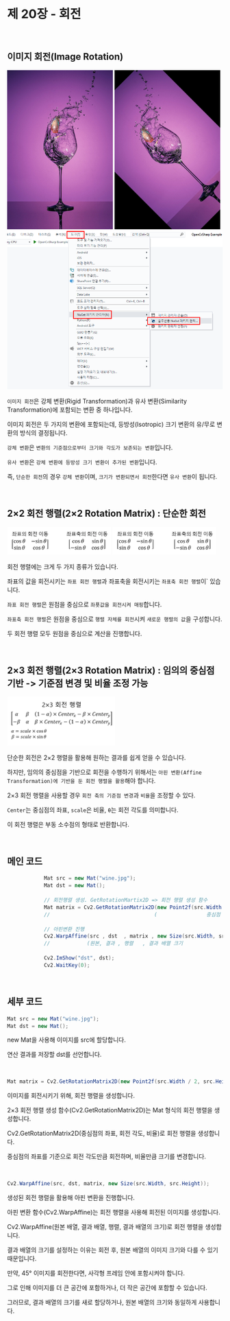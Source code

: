 # 제 20장 - 회전

<br>

## 이미지 회전(Image Rotation)

<img src="./Source/wine.jpg" width="49%"> <img src="./Source/WineChanged.jpg" width="49%">
![](./0.png)

`이미지 회전`은 강체 변환(Rigid Transformation)과 유사 변환(Similarity Transformation)에 포함되는 변환 중 하나입니다.

이미지 회전은 두 가지의 변환에 포함되는데, 등방성(Isotropic) 크기 변환의 유/무로 변환의 방식의 결정됩니다.

`강체 변환`은 `변환의 기준점으로부터 크기와 각도가 보존되는 변환`입니다.

`유사 변환`은 `강체 변환에 등방성 크기 변환이 추가된 변환`입니다.

즉, `단순한 회전`의 경우 `강체 변환`이며, `크기가 변환되면서 회전`한다면 `유사 변환`이 됩니다.  
  
<br>

## 2×2 회전 행렬(2×2 Rotation Matrix)  : 단순한 회전

<img src="./Source/좌표의 회전 이동.jpg" width="48%" height="50%"> <img src="./Source/좌표축의 회전 이동.jpg" width="48%" height="50%">

회전 행렬에는 크게 두 가지 종류가 있습니다.

좌표의 값을 회전시키는 `좌표 회전 행렬`과 좌표축을 회전시키는 `좌표축 회전 행렬`이` 있습니다.

`좌표 회전 행렬`은 원점을 중심으로 `좌푯값을 회전시켜 매핑`합니다.

`좌표축 회전 행렬`은 원점을 중심으로 `행렬 자체를 회전`시켜 `새로운 행렬의 값`을 구성합니다.

두 회전 행렬 모두 원점을 중심으로 계산을 진행합니다.

<br>

## 2×3 회전 행렬(2×3 Rotation Matrix) : 임의의 중심점 기반 -> 기준점 변경 및 비율 조정 가능

<img src="./Source/회전행렬.jpg" width="50%" height="50%">

단순한 회전은 2×2 행렬을 활용해 원하는 결과를 쉽게 얻을 수 있습니다.

하지만, 임의의 중심점을 기반으로 회전을 수행하기 위해서는 `아핀 변환(Affine Transformation)에 기반을 둔 회전 행렬을 활용`해야 합니다.

2×3 회전 행렬을 사용할 경우 `회전 축의 기준점 변경`과 `비율`을 조정할 수 있다.

`Center`는 중심점의 좌표, `scale`은 비율, `θ`는 회전 각도를 의미합니다.

이 회전 행렬은 부동 소수점의 형태로 반환합니다.

<br>

## 메인 코드

```cs
            Mat src = new Mat("wine.jpg");
            Mat dst = new Mat();

            // 회전행렬 생성. GetRotationMartix2D => 회전 행렬 생성 함수 
            Mat matrix = Cv2.GetRotationMatrix2D(new Point2f(src.Width / 2, src.Height / 2),    45.0   ,  1.0 );
            //                                  (                중심점 좌료               , 회전 각도 , 비율 );

            // 아핀변환 진행 
            Cv2.WarpAffine(src , dst  , matrix , new Size(src.Width, src.Height));
            //            (원본, 결과 , 행렬   , 결과 배열 크기                 );  

            Cv2.ImShow("dst", dst);
            Cv2.WaitKey(0);
```

<br>

## 세부 코드

```cs
Mat src = new Mat("wine.jpg");
Mat dst = new Mat();
```

new Mat을 사용해 이미지를 src에 할당합니다.

연산 결과를 저장할 dst를 선언합니다.

<br>

```cs
Mat matrix = Cv2.GetRotationMatrix2D(new Point2f(src.Width / 2, src.Height / 2), 45.0, 1.0);
```
이미지를 회전시키기 위해, 회전 행렬을 생성합니다.

2×3 회전 행렬 생성 함수(Cv2.GetRotationMatrix2D)는 Mat 형식의 회전 행렬을 생성합니다.

Cv2.GetRotationMatrix2D(중심점의 좌표, 회전 각도, 비율)로 회전 행렬을 생성합니다.

중심점의 좌표를 기준으로 회전 각도만큼 회전하며, 비율만큼 크기를 변경합니다.

<br>

```cs
Cv2.WarpAffine(src, dst, matrix, new Size(src.Width, src.Height));
```
생성된 회전 행렬을 활용해 아핀 변환을 진행합니다.

아핀 변환 함수(Cv2.WarpAffine)는 회전 행렬을 사용해 회전된 이미지를 생성합니다.

Cv2.WarpAffine(원본 배열, 결과 배열, 행렬, 결과 배열의 크기)로 회전 행렬을 생성합니다.

결과 배열의 크기를 설정하는 이유는 회전 후, 원본 배열의 이미지 크기와 다를 수 있기 때문입니다.

만약, 45° 이미지를 회전한다면, 사각형 프레임 안에 포함시켜야 합니다.

그로 인해 이미지를 더 큰 공간에 포함하거나, 더 작은 공간에 포함할 수 있습니다.

그러므로, 결과 배열의 크기를 새로 할당하거나, 원본 배열의 크기와 동일하게 사용합니다.

